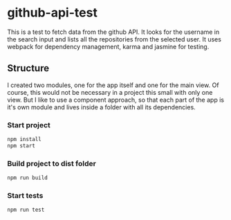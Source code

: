 # github-api-test
This is a test to fetch data from the github API.
It looks for the username in the search input and lists all the repositories from the selected user.
It uses webpack for dependency management, karma and jasmine for testing.

## Structure
I created two modules, one for the app itself and one for the main view.
Of course, this would not be necessary in a project this small with only one view. But I like to use a component approach, so that each part of the app is it's own module and lives inside a folder with all its dependencies.

### Start project
```bash
npm install
npm start
```

### Build project to dist folder
```bash
npm run build
```
### Start tests
```bash
npm run test
```
